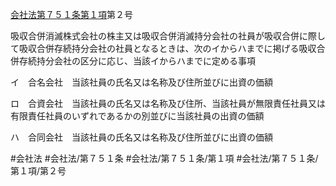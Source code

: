 [会社法第７５１条第１項](会社法＿＿＿＿第７５１条第１項)第２号

吸収合併消滅株式会社の株主又は吸収合併消滅持分会社の社員が吸収合併に際して吸収合併存続持分会社の社員となるときは、次のイからハまでに掲げる吸収合併存続持分会社の区分に応じ、当該イからハまでに定める事項

イ　合名会社　当該社員の氏名又は名称及び住所並びに出資の価額

ロ　合資会社　当該社員の氏名又は名称及び住所、当該社員が無限責任社員又は有限責任社員のいずれであるかの別並びに当該社員の出資の価額

ハ　合同会社　当該社員の氏名又は名称及び住所並びに出資の価額


#会社法
#会社法/第７５１条
#会社法/第７５１条/第１項
#会社法/第７５１条/第１項/第２号
